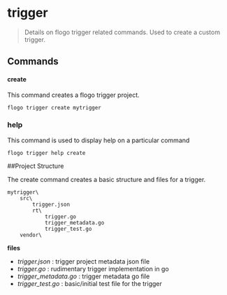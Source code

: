 # trigger
> Details on flogo trigger related commands.  Used to create a custom trigger.

## Commands
#### create
This command creates a flogo trigger project.
	
	flogo trigger create mytrigger
	 	 

### help
This command is used to display help on a particular command
	
	flogo trigger help create

##Project Structure

The create command creates a basic structure and files for a trigger.


	mytrigger\
		src\
			trigger.json
			rt\
				trigger.go
				trigger_metadata.go
				trigger_test.go
		vendor\

**files**

- *trigger.json* : trigger project metadata json file
- *trigger.go*   : rudimentary trigger implementation in go
- *trigger_metadata.go* : trigger metadata go file
- *trigger_test.go* : basic/initial test file for the trigger

		